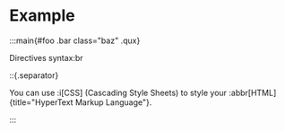 # Example

:::main{#foo .bar class="baz" .qux}

Directives syntax:br

::{.separator}

You can use :i[CSS] (Cascading Style Sheets) to style your :abbr[HTML]{title="HyperText Markup Language"}.

:::
